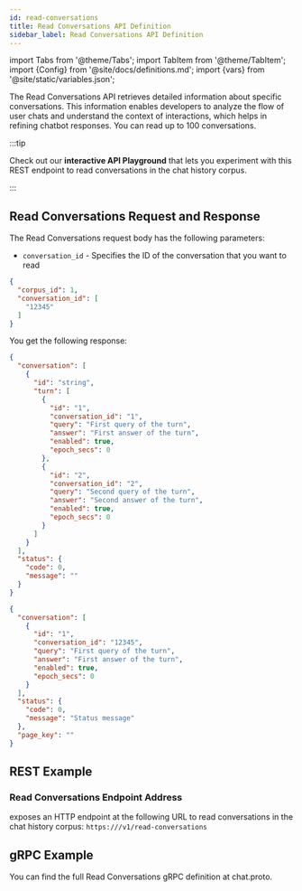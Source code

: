 ```yaml
---
id: read-conversations
title: Read Conversations API Definition
sidebar_label: Read Conversations API Definition
---
```


import Tabs from '@theme/Tabs';
import TabItem from '@theme/TabItem';
import {Config} from '@site/docs/definitions.md';
import {vars} from '@site/static/variables.json';

The Read Conversations API retrieves detailed information about specific 
conversations. This information enables developers to analyze the flow of 
user chats and understand the context of interactions, which helps in 
refining chatbot responses. You can read up to 100 conversations.

:::tip

Check out our **interactive API Playground** that lets you experiment with this 
REST endpoint to read conversations in the chat history corpus.

:::

## Read Conversations Request and Response

The Read Conversations request body has the following parameters:

* `conversation_id` - Specifies the ID of the conversation that you want to read

```json
{
  "corpus_id": 1,
  "conversation_id": [
    "12345"
  ]
}
```

You get the following response:


```json
{
  "conversation": [
    {
      "id": "string",
      "turn": [
        {
          "id": "1",
          "conversation_id": "1",
          "query": "First query of the turn",
          "answer": "First answer of the turn",
          "enabled": true,
          "epoch_secs": 0
        },
        {
          "id": "2",
          "conversation_id": "2",
          "query": "Second query of the turn",
          "answer": "Second answer of the turn",
          "enabled": true,
          "epoch_secs": 0
        }
      ]
    }
  ],
  "status": {
    "code": 0,
    "message": ""
  }
}
```

```json
{
  "conversation": [
    {
      "id": "1",
      "conversation_id": "12345",
      "query": "First query of the turn",
      "answer": "First answer of the turn",
      "enabled": true,
      "epoch_secs": 0
    }
  ],
  "status": {
    "code": 0,
    "message": "Status message"
  },
  "page_key": ""
}
```

## REST Example

### Read Conversations Endpoint Address

<Config v="names.product"/> exposes an HTTP endpoint at the following URL
to read conversations in the chat history corpus:
<code>https://<Config v="domains.rest.indexing"/>/v1/read-conversations</code>




## gRPC Example

You can find the full Read Conversations gRPC definition at chat.proto.